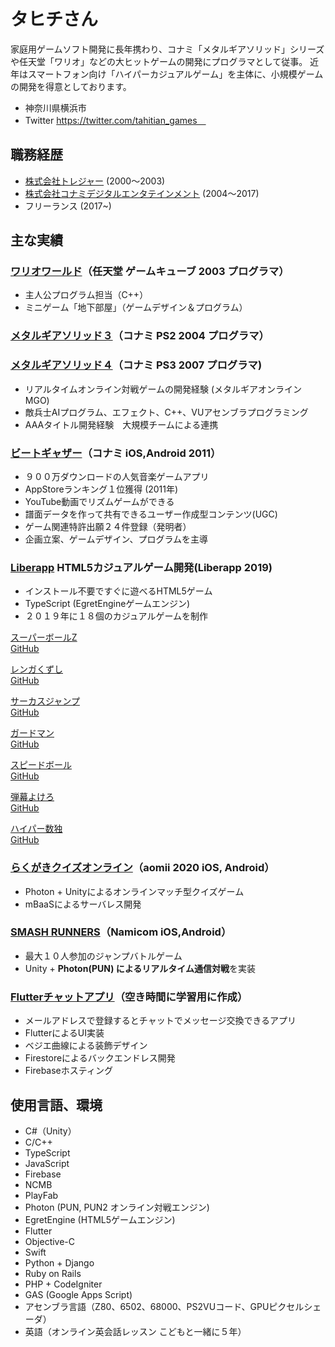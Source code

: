 
# タヒチさん

家庭用ゲームソフト開発に長年携わり、コナミ「メタルギアソリッド」シリーズや任天堂「ワリオ」などの大ヒットゲームの開発にプログラマとして従事。
近年はスマートフォン向け「ハイパーカジュアルゲーム」を主体に、小規模ゲームの開発を得意としております。

* 神奈川県横浜市
* Twitter  https://twitter.com/tahitian_games　

## 職務経歴

* [株式会社トレジャー](https://www.treasure-inc.co.jp/) (2000〜2003)
* [株式会社コナミデジタルエンタテインメント](https://www.konami.com/games/corporate/ja/) (2004〜2017)
* フリーランス (2017~)

## 主な実績

### [ワリオワールド]（任天堂 ゲームキューブ 2003 プログラマ）
[ワリオワールド]: https://www.nintendo.co.jp/ngc/gwwj/index.html

* 主人公プログラム担当（C++）
* ミニゲーム「地下部屋」（ゲームデザイン＆プログラム）

### [メタルギアソリッド３]（コナミ PS2 2004 プログラマ）
[メタルギアソリッド３]: https://www.konami.com/mg/archive/hd/mgs/

### [メタルギアソリッド４]（コナミ PS3 2007 プログラマ)
[メタルギアソリッド４]: https://www.konami.com/mg/archive/mgs4/jp/

* リアルタイムオンライン対戦ゲームの開発経験 (メタルギアオンラインMGO)
* 敵兵士AIプログラム、エフェクト、C++、VUアセンブラプログラミング
* AAAタイトル開発経験　大規模チームによる連携

### [ビートギャザー]（コナミ iOS,Android 2011）
[ビートギャザー]: https://www.youtube.com/watch?v=Rp8JgVIQzIM

* ９００万ダウンロードの人気音楽ゲームアプリ
* AppStoreランキング１位獲得 (2011年)
* YouTube動画でリズムゲームができる
* 譜面データを作って共有できるユーザー作成型コンテンツ(UGC)
* ゲーム関連特許出願２４件登録（発明者）
* 企画立案、ゲームデザイン、プログラムを主導


### [Liberapp] HTML5カジュアルゲーム開発(Liberapp 2019)
[Liberapp]: https://liberapp.net/

* インストール不要ですぐに遊べるHTML5ゲーム
* TypeScript (EgretEngineゲームエンジン)
* ２０１９年に１８個のカジュアルゲームを制作

[スーパーボールZ](https://liberapp.net/applications/ea9a4e10-3c1d-11e9-85f7-5f2203be7b3a)  
[GitHub](https://github.com/liberapp-inc/h5g-bound-ballz)

[レンガくずし](https://liberapp.net/applications/f6d93180-09d3-11ea-801b-ab3e4d626624/)  
[GitHub](https://github.com/liberapp-inc/h5g-bricks-down)

[サーカスジャンプ](https://liberapp.net/applications/c8f40e00-6264-11e9-b9c7-bb4cf56279c8)  
[GitHub](https://github.com/liberapp-inc/h5g-hook)

[ガードマン](https://liberapp.net/applications/b4d994f0-6ccb-11e9-bb1d-73ec3f2f63d9)  
[GitHub](https://github.com/liberapp-inc/h5g-guardian)

[スピードボール](https://liberapp.net/applications/0c5ade80-df6a-11e9-96eb-1dacf12b6b13)  
[GitHub](https://github.com/liberapp-inc/h5g-3d-speed)

[弾幕よけろ](https://liberapp.net/applications/6f8fda10-77c2-11e9-84a5-033d8cb5bdcc)  
[GitHub](https://github.com/liberapp-inc/h5g-bullets)

[ハイパー数独](https://liberapp.net/applications/c78746c2-8d9d-4017-8d42-7feb66c1253c)  
[GitHub](https://github.com/liberapp-inc/h5g-number-place)


### [らくがきクイズオンライン]（aomii 2020 iOS, Android）

[らくがきクイズオンライン]: https://aomii.work/guesswhat/

* Photon + Unityによるオンラインマッチ型クイズゲーム
* mBaaSによるサーバレス開発

### [SMASH RUNNERS]（Namicom iOS,Android）
[SMASH RUNNERS]: https://youtu.be/kG2yayn5oRE
* 最大１０人参加のジャンプバトルゲーム
* Unity + **Photon(PUN) によるリアルタイム通信対戦**を実装

### [Flutterチャットアプリ]（空き時間に学習用に作成）
[Flutterチャットアプリ]: https://flutfire-chat.web.app/#/

* メールアドレスで登録するとチャットでメッセージ交換できるアプリ
* FlutterによるUI実装
* ベジエ曲線による装飾デザイン
* Firestoreによるバックエンドレス開発
* Firebaseホスティング

## 使用言語、環境

* C#（Unity）
* C/C++
* TypeScript
* JavaScript
* Firebase
* NCMB
* PlayFab
* Photon (PUN, PUN2 オンライン対戦エンジン)
* EgretEngine (HTML5ゲームエンジン)
* Flutter
* Objective-C
* Swift
* Python + Django
* Ruby on Rails
* PHP + CodeIgniter
* GAS (Google Apps Script)
* アセンブラ言語（Z80、6502、68000、PS2VUコード、GPUピクセルシェーダ）
* 英語（オンライン英会話レッスン こどもと一緒に５年）
